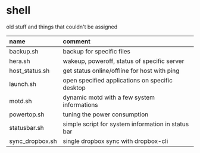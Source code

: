 # shell

old stuff and things that couldn't be assigned

| name            | comment                                            |
| :-------------  | :------------------------------------------------- |
| backup.sh       | backup for specific files                          |
| hera.sh         | wakeup, poweroff, status of specific server        |
| host_status.sh  | get status online/offline for host with ping       |
| launch.sh       | open specified applications on specific desktop    |
| motd.sh         | dynamic motd with a few system informations        |
| powertop.sh     | tuning the power consumption                       |
| statusbar.sh    | simple script for system information in status bar |
| sync_dropbox.sh | single dropbox sync with dropbox-cli               |
